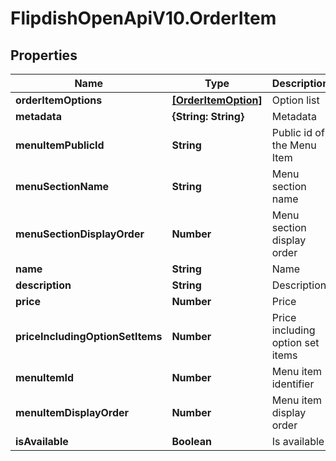 # FlipdishOpenApiV10.OrderItem

## Properties
Name | Type | Description | Notes
------------ | ------------- | ------------- | -------------
**orderItemOptions** | [**[OrderItemOption]**](OrderItemOption.md) | Option list | [optional] 
**metadata** | **{String: String}** | Metadata | [optional] 
**menuItemPublicId** | **String** | Public id of the Menu Item | [optional] 
**menuSectionName** | **String** | Menu section name | [optional] 
**menuSectionDisplayOrder** | **Number** | Menu section display order | [optional] 
**name** | **String** | Name | [optional] 
**description** | **String** | Description | [optional] 
**price** | **Number** | Price | [optional] 
**priceIncludingOptionSetItems** | **Number** | Price including option set items | [optional] 
**menuItemId** | **Number** | Menu item identifier | [optional] 
**menuItemDisplayOrder** | **Number** | Menu item display order | [optional] 
**isAvailable** | **Boolean** | Is available | [optional] 


